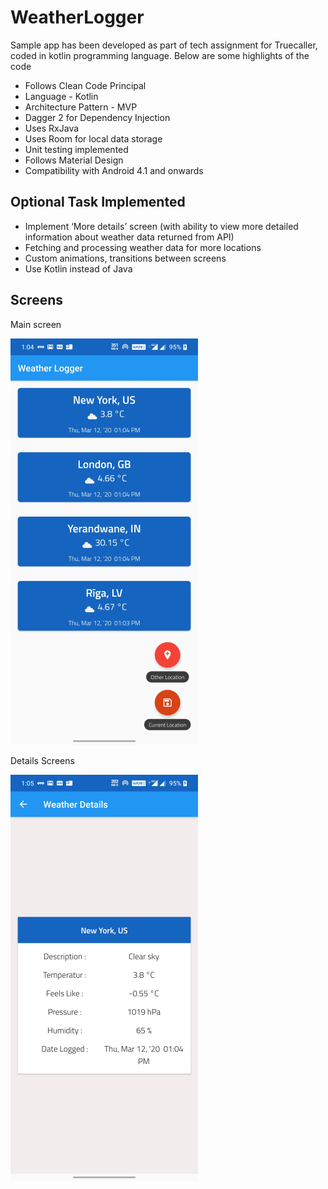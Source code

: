 # WeatherLogger

Sample app has been developed as part of tech assignment for Truecaller, coded in kotlin programming language. Below are some highlights of the code

  - Follows Clean Code Principal
  - Language - Kotlin
  - Architecture Pattern - MVP
  - Dagger 2 for Dependency Injection
  - Uses RxJava
  - Uses Room for local data storage
  - Unit testing implemented
  - Follows Material Design 
  - Compatibility with Android 4.1 and onwards


## Optional Task Implemented

  - Implement ‘More details’ screen (with ability to view more detailed information about weather data returned from API)
  - Fetching and processing weather data for more locations
  - Custom animations, transitions between screens
  - Use Kotlin instead of Java
  

## Screens

Main screen 

![alt text](https://raw.githubusercontent.com/AkashBang/WeatherLogger/master/screens/MainActivity.png)

Details Screens

![alt text](https://raw.githubusercontent.com/AkashBang/WeatherLogger/master/screens/DetailsActivity.png)
